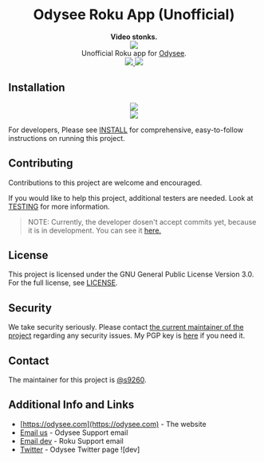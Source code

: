 <h1 align="center">Odysee Roku App (Unofficial)</h1>
<div align="center">
  <strong>Video stonks.</strong>
</div>

<div align="center">
 <a href="https://odysee.com">
 <img src="https://halitesoftware.com/rokulatest.png">
 </a>
</div>

<div align="center">
  Unofficial Roku app for <a href="https://odysee.com">Odysee</a>.
</div>


<div align="center">
  <a href="https://github.com/OdyseeTeam/odysee-roku/blob/master/LICENSE">
    <img src="https://img.shields.io/github/license/OdyseeTeam/odysee-roku"/>
  </a>

  <a href="https://tosdr.org/en/service/2391">
    <img src="https://shields.tosdr.org/en_2391.svg"/>
</a>
</div>


## Installation
<div align="center">
  <a href="https://channelstore.roku.com/details/9c8df00ea3b378467cfced954e1aa40e/odysee-unofficial">
   <img src="https://img.shields.io/badge/-Download%20via%20Roku%20Channel%20Store-lightgrey?logo=Roku&color=662d91"/>
  </a>
</div>

<div align="center">
  <a href="https://my.roku.com/account/add?channel=odyseeunofficialedge">
   <img src="https://img.shields.io/badge/-Download%20Testing/Development%20Version-lightgrey?logo=Roku&color=662d91"/>
  </a>
</div>

For developers, Please see [INSTALL](INSTALL.md) for comprehensive, easy-to-follow instructions on running this project.

## Contributing
Contributions to this project are welcome and encouraged.

If you would like to help this project, additional testers are needed. Look at [TESTING](TESTING.md) for more information.

> NOTE:
> Currently, the developer dosen't accept commits yet, because it is in development. You can see it [here.](https://github.com/OdyseeTeam/odysee-roku/issues/7)

## License
This project is licensed under the GNU General Public License Version 3.0. For the full license, see [LICENSE](LICENSE).

## Security
We take security seriously. Please contact [the current maintainer of the project](mailto:rokusupport@halitesoftware.com) regarding any security issues. My PGP key is [here](https://halitesoftware.com/s9260.gpg) if you need it.

## Contact
The maintainer for this project is [@s9260](https://github.com/s9260).

## Additional Info and Links
- [https://odysee.com](https://odysee.com) - The website
- [Email us](mailto:hello@odysee.com) - Odysee Support email
- [Email dev](mailto:rokusupport@halitesoftware.com) - Roku Support email
- [Twitter](https://twitter.com/@odysee) - Odysee Twitter page
![dev]
